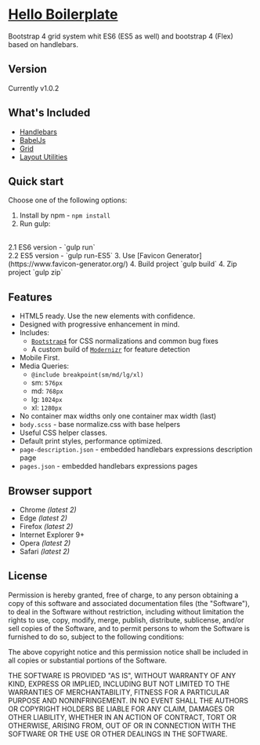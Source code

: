 # [Hello Boilerplate](https://github.com/DzianisMakeichyk/hello_boilerplate)

Bootstrap 4 grid system whit ES6 (ES5 as well) and bootstrap 4 (Flex) based on handlebars.

## Version

Currently v1.0.2 

## What's Included

* [Handlebars](http://handlebarsjs.com/)
* [BabelJs](https://babeljs.io/)
* [Grid](https://getbootstrap.com/docs/4.0/layout/grid/)
* [Layout Utilities](https://getbootstrap.com/docs/4.0/layout/utilities-for-layout/)


## Quick start

Choose one of the following options:

1. Install by npm - `npm install`
2. Run gulp:
<br/>
    2.1 ES6 version - `gulp run`
    <br/>
    2.2 ES5 version - `gulp run-ES5`
3. Use [Favicon Generator](https://www.favicon-generator.org/)
4. Build project `gulp build`
4. Zip project `gulp zip`


## Features

* HTML5 ready. Use the new elements with confidence.
* Designed with progressive enhancement in mind.
* Includes:
    * [`Bootstrap4`](https://getbootstrap.com/docs/4.0/)
    for CSS normalizations and common bug fixes
    * A custom build of [`Modernizr`](https://modernizr.com/) for feature
    detection
* Mobile First.
* Media Queries:
    * `@include breakpoint(sm/md/lg/xl)`
    * sm: `576px`
    * md: `768px`
    * lg: `1024px`
    * xl: `1280px`
* No container max widths only one container max width (last)
* `body.scss` - base normalize.css with base helpers
* Useful CSS helper classes.
* Default print styles, performance optimized.
* `page-description.json` - embedded handlebars expressions description page
* `pages.json` - embedded handlebars expressions pages

## Browser support

* Chrome *(latest 2)*
* Edge *(latest 2)*
* Firefox *(latest 2)*
* Internet Explorer 9+
* Opera *(latest 2)*
* Safari *(latest 2)*

## License

Permission is hereby granted, free of charge, to any person obtaining a copy of
this software and associated documentation files (the "Software"), to deal in
the Software without restriction, including without limitation the rights to
use, copy, modify, merge, publish, distribute, sublicense, and/or sell copies
of the Software, and to permit persons to whom the Software is furnished to do
so, subject to the following conditions:

The above copyright notice and this permission notice shall be included in all
copies or substantial portions of the Software.

THE SOFTWARE IS PROVIDED "AS IS", WITHOUT WARRANTY OF ANY KIND, EXPRESS OR
IMPLIED, INCLUDING BUT NOT LIMITED TO THE WARRANTIES OF MERCHANTABILITY,
FITNESS FOR A PARTICULAR PURPOSE AND NONINFRINGEMENT. IN NO EVENT SHALL THE
AUTHORS OR COPYRIGHT HOLDERS BE LIABLE FOR ANY CLAIM, DAMAGES OR OTHER
LIABILITY, WHETHER IN AN ACTION OF CONTRACT, TORT OR OTHERWISE, ARISING FROM,
OUT OF OR IN CONNECTION WITH THE SOFTWARE OR THE USE OR OTHER DEALINGS IN THE
SOFTWARE.


